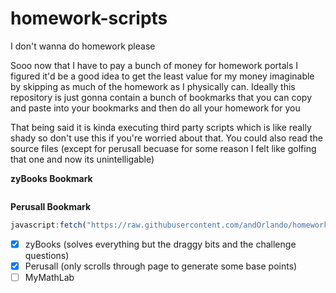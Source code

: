 # homework-scripts
I don't wanna do homework please

Sooo now that I have to pay a bunch of money for homework portals I figured it'd be a good idea to get the least value for my money imaginable by skipping as much of the homework as I physically can. Ideally this repository is just gonna contain a bunch of bookmarks that you can copy and paste into your bookmarks and then do all your homework for you

That being said it is kinda executing third party scripts which is like really shady so don't use this if you're worried about that. You could also read the source files (except for perusall becuase for some reason I felt like golfing that one and now its unintelligable)

**zyBooks Bookmark**
```js
```

**Perusall Bookmark**
```js
javascript:fetch("https://raw.githubusercontent.com/andOrlando/homework-scripts/main/perusall.js").then(a=>a.text()).then(a=>eval(a))
```

- [X] zyBooks (solves everything but the draggy bits and the challenge questions)
- [X] Perusall (only scrolls through page to generate some base points)
- [ ] MyMathLab
